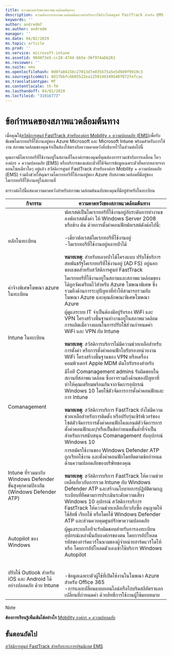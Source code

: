 ```yaml
---
title: ความคาดหวังของสภาพแวดล้อมต้นทาง
description: ความต้องการสภาพแวดล้อมต้นทางสำหรับการใช้ประโยชน์ศูนย์ FastTrack สำหรับ EMS
keywords: ''
author: andredm7
ms.author: andredm
manager: ''
ms.date: 04/02/2019
ms.topic: article
ms.prod: ''
ms.service: microsoft-intune
ms.assetid: 9048f3e5-cc28-4744-bb5e-36f974abb261
ms.reviewer: ''
ms.suite: ems
ms.openlocfilehash: 0d0fa0415bc27013d7e035b75a5e5d9d9f9919c3
ms.sourcegitcommit: 8d1fbbfc6b05522ea1259149349548f072fefcac
ms.translationtype: MT
ms.contentlocale: th-TH
ms.lasthandoff: 04/01/2019
ms.locfileid: "31016773"
---
```

# <a name="source-environment-expectations"></a>ข้อกำหนดของสภาพแวดล้อมต้นทาง

เมื่อคุณใช้[สวัสดิการศูนย์ FastTrack สำหรับองค์กร Mobility + ความปลอดภัย (EMS)](EMS-fasttrack-benefit-for-EMS.md)เพื่อรับพิเศษไดเรกทอรีที่ใช้งานอยู่ของ Azure Microsoft และ Microsoft Intune พร้อมสำหรับการใช้งาน สภาพแวดล้อมของคุณจำเป็นต้องให้ตรงกับความคาดหวังที่อธิบายไว้ในส่วนต่อไปนี้

คุณอาจมีไดเรกทอรีที่ใช้งานอยู่ในสถานที่ในองค์กรของคุณที่คุณต้องการรวมเข้ากับการเคลื่อน ไหวองค์กร + ความปลอดภัย (EMS) หรือบริการของแต่ละตัวที่ใช้จัดการข้อมูลเฉพาะตัวที่หลากหลายจากคอนโซลเดียวใดๆ อยู่แล้ว สวัสดิการศูนย์ FastTrack สำหรับองค์กร Mobility + ความปลอดภัย (EMS) รวมถึงช่วยให้คุณรวมไดเรกทอรีที่ใช้งานอยู่ของ Azure กับสภาพแวดล้อมที่มีอยู่ของไดเรกทอรีที่ใช้งานอยู่ในสถานที่

ตารางต่อไปนี้แสดงความคาดหวังสำหรับสภาพแวดล้อมต้นฉบับของคุณที่มีอยู่สำหรับในทะเบียน

|กิจกรรม|ความคาดหวังของสภาพแวดล้อมต้นทาง|
|------------|----------------------------------|
|หลักในทะเบียน|ฟอเรสต์เป็นไดเรกทอรีที่ใช้งานอยู่กับระดับการทำงานของฟอเรสต์ตั้งค่า ให้ Windows Server 2008 หรือข้าง ต้น ด้วยการตั้งค่าคอนฟิกฟอเรสต์ดังต่อไปนี้:<br /><br />-เดี่ยวฟอเรสต์ไดเรกทอรีที่ใช้งานอยู่<br />-ไดเรกทอรีที่ใช้งานอยู่หลายป่าไม้ </br></br>**หมายเหตุ**: สำหรับหลายป่าไม้โครงแบบ ปรับใช้บริการสหพันธรัฐไดเรกทอรีที่ใช้งานอยู่ (AD FS) อยู่นอกขอบเขตสำหรับสวัสดิการศูนย์ FastTrack|
|ค่าจ้างพิเศษโฆษณา azure ในทะเบียน|ไดเรกทอรีที่ใช้งานอยู่ในสถานและสภาพแวดล้อมของได้ถูกจัดเตรียมไว้สำหรับ Azure โฆษณาพิเศษ ซึ่งรวมถึงด้านการระบุปัญหาที่ทำให้สามารถรวมกับโฆษณา Azure และคุณลักษณะพิเศษโฆษณา Azure|
|Intune ในทะเบียน| ผู้ดูแลระบบ IT จำเป็นต้องมีอยู่รับรอง WiFi และ VPN โครงสร้างพื้นฐานทำงานอยู่ในสภาพแวดล้อมการผลิตเมื่อวางแผนในการปรับใช้ส่วนกำหนดค่า WiFi และ VPN กับ Intune<br /><br /> **หมายเหตุ**: สวัสดิการบริการไม่มีความช่วยเหลือสำหรับการตั้งค่า หรือการตั้งค่าคอนฟิกใบรับรองหน่วยงาน WiFi โครงสร้างพื้นฐานของ VPN หรือเครื่องคอมพิวเตอร์ Apple MDM ดันใบรับรองสำหรับ  |
|Comanagement|มีไอที Comanagement admins รับผิดชอบในสถานที่สภาพแวดล้อม ซึ่งอาจรวมถึงด้านของปัญหาที่ทำให้คุณเตรียมพร้อมกันจากจัดการอุปกรณ์ Windows 10 โดยใช้ตัวจัดการการตั้งค่าคอนฟิกและการ Intune<br /><br />**หมายเหตุ**: สวัสดิการบริการ FastTrack ยังไม่มีความช่วยเหลือสำหรับการติดตั้ง หรือปรับรุ่นเซิร์ฟเวอร์ของไซต์ตัวจัดการการตั้งค่าคอนฟิกไคลเอนต์ตัวจัดการการตั้งค่าคอนฟิกและ/หรือเป็นข้อกำหนดขั้นต่ำที่จำเป็นสำหรับการสนับสนุน Comanagement กับอุปกรณ์ Windows 10 |
|Intune ที่รวมมากับ Windows Defender ขั้นสูงคุกคามป้องกัน (Windows Defender ATP)|การสมัครใช้งานของ Windows Defender ATP ถูกเรียกใช้งาน และตั้งค่าคอนฟิกโดยยึดตามข้อกำหนดด้านความปลอดภัยของบริษัทของคุณ<br /><br />**หมายเหตุ**: สวัสดิการบริการ FastTrack ให้ความช่วยเหลือเกี่ยวกับการรวม Intune กับ Windows Defender ATP และสร้างนโยบายการปฏิบัติตามกฎระเบียบที่ยึดตามการประเมินระดับความเสี่ยง Windows 10 อุปกรณ์ สวัสดิการบริการ FastTrack ให้ความช่วยเหลือเกี่ยวกับซื้อ อนุญาตให้ใช้สิทธิ์ เรียกใช้ หรือโดยใช้ Windows Defender ATP และส่วนควบคุมศูนย์รักษาความปลอดภัย |
|Autopilot ของ Windows|ผู้ดูแลระบบไอทีจะรับผิดชอบสำหรับการลงทะเบียนอุปกรณ์เหล่านั้นกับองค์กรของตน โดยการอัปโหลดรหัสของฮาร์ดแวร์ในนามของผู้จำหน่ายฮาร์ดแวร์ใดให้ หรือ โดยการอัปโหลดตัวเองเข้าใช้บริการ Windows Autopilot |
|ปรับใช้ Outlook สำหรับ iOS และ Android ได้อย่างปลอดภัย ด้วย Intune|<br /><br />-ข้อมูลเฉพาะตัวผู้ใช้ที่เปิดใช้งานในโฆษณา Azure สำหรับ Office 365<br />-การแลกเปลี่ยนแบบออนไลน์หรือไฮบริดสลีอัตราแลกเปลี่ยนที่กำหนดค่า ด้วยสิทธิ์การใช้งานผู้ใช้มอบหมาย<br />|

> [!NOTE]
> **ต้องการเรียนรู้เพิ่มเติมได้อย่างไร** 
>  [Mobility องค์กร + ความปลอดภัย](https://www.microsoft.com/cloud-platform/enterprise-mobility)

## <a name="next-steps"></a>ขั้นตอนถัดไป

[สวัสดิการศูนย์ FastTrack สำหรับระยะการปฐมนิเทศ EMS](EMS-onboarding-phases.md)
